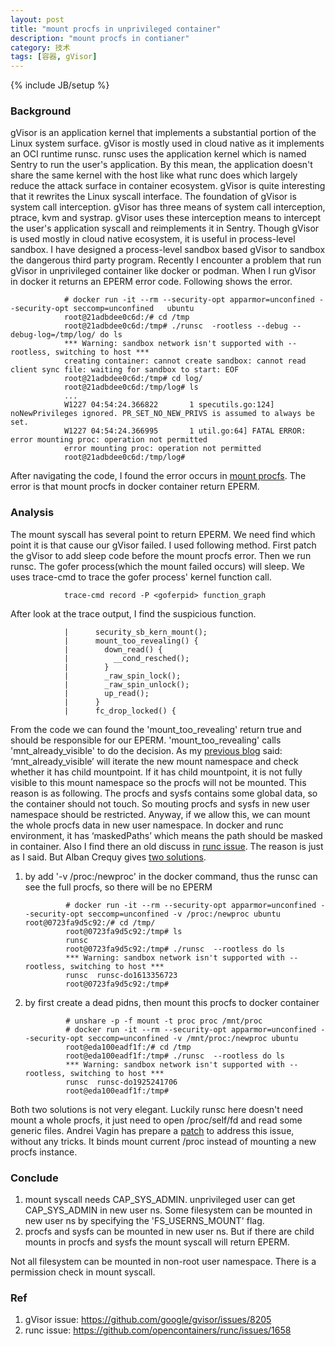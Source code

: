 ```yaml
---
layout: post
title: "mount procfs in unprivileged container"
description: "mount procfs in contianer"
category: 技术
tags: [容器, gVisor]
---
```

{% include JB/setup %}



<h3> Background </h3>

gVisor is an application kernel that implements a substantial portion of the Linux system surface. gVisor is mostly used in cloud native as it implements an OCI runtime runsc. runsc uses the application kernel which is named Sentry to run the user's application. By this mean, the application doesn't share the same kernel with the host like what runc does which largely reduce the attack surface in container ecosystem.
gVisor is quite interesting that it rewrites the Linux syscall interface. The foundation of gVisor is system call interception. gVisor has three means of system call interception, ptrace, kvm and systrap. gVisor uses these interception means to intercept the user's application syscall and reimplements it in Sentry.
Though gVisor is used mostly in cloud native ecosystem, it is useful in process-level sandbox. I have designed a process-level sandbox based gVisor to sandbox the dangerous third party program.
Recently I encounter a problem that run gVisor in unprivileged container like docker or podman. When I run gVisor in docker it returns an EPERM error code. Following shows the error.


                # docker run -it --rm --security-opt apparmor=unconfined --security-opt seccomp=unconfined   ubuntu
                root@21adbdee0c6d:/# cd /tmp
                root@21adbdee0c6d:/tmp# ./runsc  -rootless --debug --debug-log=/tmp/log/ do ls
                *** Warning: sandbox network isn't supported with --rootless, switching to host ***
                creating container: cannot create sandbox: cannot read client sync file: waiting for sandbox to start: EOF
                root@21adbdee0c6d:/tmp# cd log/
                root@21adbdee0c6d:/tmp/log# ls
                ...
                W1227 04:54:24.366822       1 specutils.go:124] noNewPrivileges ignored. PR_SET_NO_NEW_PRIVS is assumed to always be set.
                W1227 04:54:24.366995       1 util.go:64] FATAL ERROR: error mounting proc: operation not permitted
                error mounting proc: operation not permitted
                root@21adbdee0c6d:/tmp/log#


After navigating the code, I found the error occurs in [mount procfs](https://github.com/google/gvisor/blob/master/runsc/cmd/gofer.go#L394C21-L394C21).
The error is that mount procfs in docker container return EPERM. 

<h3> Analysis </h3>

The mount syscall has several point to return EPERM. We need find which point it is that cause our gVisor failed.
I used following method. First patch the gVisor to add sleep code before the mount procfs error. Then we run runsc. The gofer process(which the mount failed occurs) will sleep.  We uses trace-cmd to trace the gofer process' kernel function call.


                trace-cmd record -P <goferpid> function_graph

After look at the trace output, I find the suspicious function. 



                |      security_sb_kern_mount();
                |      mount_too_revealing() {
                |        down_read() {
                |          __cond_resched();
                |        }
                |        _raw_spin_lock();
                |        _raw_spin_unlock();
                |        up_read();
                |      }
                |      fc_drop_locked() {


From the code we can found the 'mount_too_revealing' return true and should be responsible for our EPERM. 'mount_too_revealing' calls 'mnt_already_visible' to do the decision. As my [previous blog](https://terenceli.github.io/%E6%8A%80%E6%9C%AF/2022/03/06/cve-2022-0492) said:
‘mnt_already_visible’ will iterate the new mount namespace and check whether it has child mountpoint. If it has child mountpoint, it is not fully visible to this mount namespace so the procfs will not be mounted. This reason is as following. The procfs and sysfs contains some global data, so the container should not touch. So mouting procfs and sysfs in new user namespace should be restricted. Anyway, if we allow this, we can mount the whole procfs data in new user namespace. In docker and runc environment, it has ‘maskedPaths’ which means the path should be masked in container. 
Also I find there an old discuss in [runc issue](https://github.com/opencontainers/runc/issues/1658). The reason is just as I said. But Alban Crequy gives [two solutions](https://github.com/opencontainers/runc/issues/1658#issuecomment-375750981). 


1. by add '-v /proc:/newproc' in the docker command, thus the runsc can see the full procfs, so there will be no EPERM


                # docker run -it --rm --security-opt apparmor=unconfined --security-opt seccomp=unconfined -v /proc:/newproc ubuntu root@0723fa9d5c92:/# cd /tmp/
                root@0723fa9d5c92:/tmp# ls
                runsc
                root@0723fa9d5c92:/tmp# ./runsc  --rootless do ls
                *** Warning: sandbox network isn't supported with --rootless, switching to host ***
                runsc  runsc-do1613356723
                root@0723fa9d5c92:/tmp#


2. by first create a dead pidns, then mount this procfs to docker container


                # unshare -p -f mount -t proc proc /mnt/proc
                # docker run -it --rm --security-opt apparmor=unconfined --security-opt seccomp=unconfined -v /mnt/proc:/newproc ubuntu
                root@eda100eadf1f:/# cd /tmp
                root@eda100eadf1f:/tmp# ./runsc  --rootless do ls
                *** Warning: sandbox network isn't supported with --rootless, switching to host ***
                runsc  runsc-do1925241706
                root@eda100eadf1f:/tmp#


Both two solutions is not very elegant. Luckily runsc here doesn't need mount a whole procfs, it just need to open /proc/self/fd and read some generic files. Andrei Vagin has prepare a [patch](https://github.com/google/gvisor/commit/063ee51c57f6cd5c64aa0d115396941dce455b8b) to address this issue, without any tricks. It binds mount current /proc instead of mounting a new procfs instance.


<h3> Conclude  </h3> 

1. mount syscall needs CAP_SYS_ADMIN. unprivileged user can get CAP_SYS_ADMIN in new user ns. Some filesystem can be mounted in new user ns by specifying the 'FS_USERNS_MOUNT' flag.
2. procfs and sysfs can be mounted in new user ns. But if there are child mounts in procfs and sysfs the mount syscall will return EPERM.

Not all filesystem can be mounted in non-root user namespace. There is a permission check in mount syscall.



<h3> Ref </h3> 

1. gVisor issue: https://github.com/google/gvisor/issues/8205
2. runc issue: https://github.com/opencontainers/runc/issues/1658